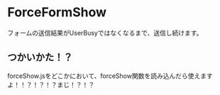 # ForceFormShow
フォームの送信結果がUserBusyではなくなるまで、送信し続けます。

## つかいかた！？
forceShow.jsをどこかにおいて、forceShow関数を読み込んだら使えますよ！！？！？！？まじ！？！？
